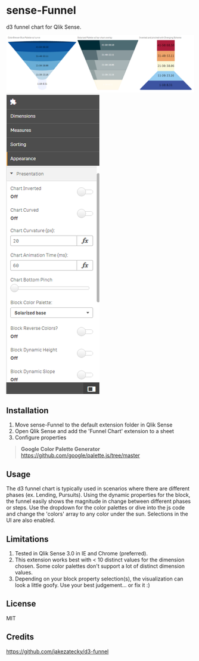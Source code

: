 # sense-Funnel
d3 funnel chart for Qlik Sense. 

![Screenshot](https://raw.githubusercontent.com/balexbyrd/img/master/senseFunnel.PNG)
![Screenshot](https://raw.githubusercontent.com/balexbyrd/img/master/senseFunnel2.PNG)

## Installation

1. Move sense-Funnel to the default extension folder in Qlik Sense
2. Open Qlik Sense and add the 'Funnel Chart' extension to a sheet
3. Configure properties	
	
> **Google Color Palette Generator** <https://github.com/google/palette.js/tree/master>
	
## Usage

The d3 funnel chart is typically used in scenarios where there are different phases (ex. Lending, Pursuits). Using the dynamic properties for the block, the funnel easily shows the magnitude in change between different phases or steps. Use the dropdown for the color palettes or dive into the js code and change the 'colors' array to any color under the sun. Selections in the UI are also enabled.

## Limitations

1. Tested in Qlik Sense 3.0 in IE and Chrome (preferred).
2. This extension works best with < 10 distinct values for the dimension chosen. Some color palettes don't support a lot of distinct dimension values.
3. Depending on your block property selection(s), the visualization can look a little goofy. Use your best judgement... or fix it :) 

## License

MIT

## Credits

<https://github.com/jakezatecky/d3-funnel>